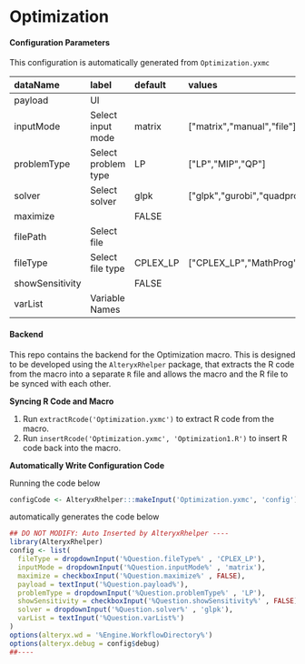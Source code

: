 # Optimization




#### Configuration Parameters

This configuration is automatically generated from `Optimization.yxmc`


|dataName        |label               |default  |values                             |
|:---------------|:-------------------|:--------|:----------------------------------|
|payload         |UI                  |         |                                   |
|inputMode       |Select input mode   |matrix   |["matrix","manual","file"]         |
|problemType     |Select problem type |LP       |["LP","MIP","QP"]                  |
|solver          |Select solver       |glpk     |["glpk","gurobi","quadprog"]       |
|maximize        |                    |FALSE    |                                   |
|filePath        |Select file         |         |                                   |
|fileType        |Select file type    |CPLEX_LP |["CPLEX_LP","MathProg","MPS_Free"] |
|showSensitivity |                    |FALSE    |                                   |
|varList         |Variable Names      |         |                                   |


#### Backend

This repo contains the backend for the Optimization macro. This is designed to be developed using the `AlteryxRhelper` package, that extracts the R code from the macro into a separate `R` file and allows the macro and the R file to be synced with each other.

__Syncing R Code and Macro__

1. Run `extractRcode('Optimization.yxmc')` to extract R code from the macro.
2. Run `insertRcode('Optimization.yxmc', 'Optimization1.R')` to insert R code back into the macro.


__Automatically Write Configuration Code__

Running the code below



```r
configCode <- AlteryxRhelper:::makeInput('Optimization.yxmc', 'config')
```

automatically generates the code below

```r
## DO NOT MODIFY: Auto Inserted by AlteryxRhelper ----
library(AlteryxRhelper)
config <- list(
  fileType = dropdownInput('%Question.fileType%' , 'CPLEX_LP'),
  inputMode = dropdownInput('%Question.inputMode%' , 'matrix'),
  maximize = checkboxInput('%Question.maximize%' , FALSE),
  payload = textInput('%Question.payload%'),
  problemType = dropdownInput('%Question.problemType%' , 'LP'),
  showSensitivity = checkboxInput('%Question.showSensitivity%' , FALSE),
  solver = dropdownInput('%Question.solver%' , 'glpk'),
  varList = textInput('%Question.varList%')
)
options(alteryx.wd = '%Engine.WorkflowDirectory%')
options(alteryx.debug = config$debug)
##----
```
